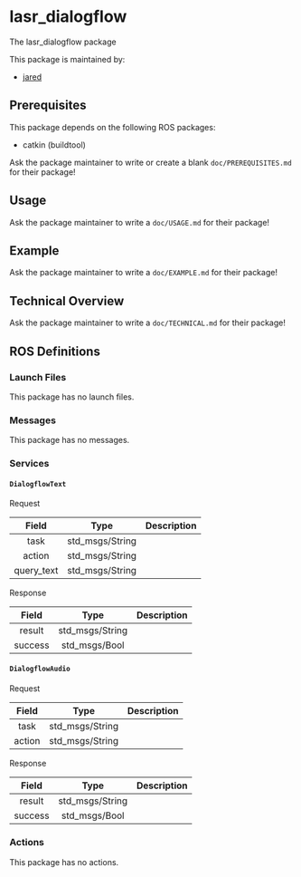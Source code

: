 # lasr_dialogflow

The lasr_dialogflow package

This package is maintained by:
- [jared](mailto:jared@todo.todo)

## Prerequisites

This package depends on the following ROS packages:
- catkin (buildtool)

Ask the package maintainer to write or create a blank `doc/PREREQUISITES.md` for their package!

## Usage

Ask the package maintainer to write a `doc/USAGE.md` for their package!

## Example

Ask the package maintainer to write a `doc/EXAMPLE.md` for their package!

## Technical Overview

Ask the package maintainer to write a `doc/TECHNICAL.md` for their package!

## ROS Definitions

### Launch Files

This package has no launch files.

### Messages

This package has no messages.

### Services

#### `DialogflowText`

Request

| Field | Type | Description |
|:-:|:-:|---|
| task | std_msgs/String |  |
| action | std_msgs/String |  |
| query_text | std_msgs/String |  |

Response

| Field | Type | Description |
|:-:|:-:|---|
| result | std_msgs/String |  |
| success | std_msgs/Bool |  |

#### `DialogflowAudio`

Request

| Field | Type | Description |
|:-:|:-:|---|
| task | std_msgs/String |  |
| action | std_msgs/String |  |

Response

| Field | Type | Description |
|:-:|:-:|---|
| result | std_msgs/String |  |
| success | std_msgs/Bool |  |


### Actions

This package has no actions.
